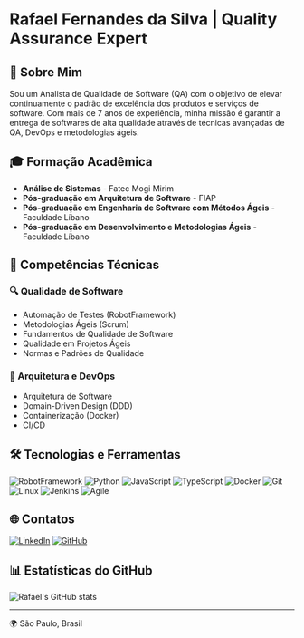 # Rafael Fernandes da Silva | Quality Assurance Expert

## 🌟 Sobre Mim
Sou um Analista de Qualidade de Software (QA) com o objetivo de elevar continuamente o padrão de excelência dos produtos e serviços de software. Com mais de 7 anos de experiência, minha missão é garantir a entrega de softwares de alta qualidade através de técnicas avançadas de QA, DevOps e metodologias ágeis.

## 🎓 Formação Acadêmica
- **Análise de Sistemas** - Fatec Mogi Mirim
- **Pós-graduação em Arquitetura de Software** - FIAP
- **Pós-graduação em Engenharia de Software com Métodos Ágeis** - Faculdade Líbano
- **Pós-graduação em Desenvolvimento e Metodologias Ágeis** - Faculdade Líbano

## 💼 Competências Técnicas

### 🔍 Qualidade de Software
- Automação de Testes (RobotFramework)
- Metodologias Ágeis (Scrum)
- Fundamentos de Qualidade de Software
- Qualidade em Projetos Ágeis
- Normas e Padrões de Qualidade

### 🚀 Arquitetura e DevOps
- Arquitetura de Software
- Domain-Driven Design (DDD)
- Containerização (Docker)
- CI/CD

## 🛠️ Tecnologias e Ferramentas
![RobotFramework](https://img.shields.io/badge/-RobotFramework-000?style=flat-square&logo=robot&logoColor=white)
![Python](https://img.shields.io/badge/-Python-000?style=flat-square&logo=python&logoColor=white)
![JavaScript](https://img.shields.io/badge/-JavaScript-000?style=flat-square&logo=javascript&logoColor=white)
![TypeScript](https://img.shields.io/badge/-TypeScript-000?style=flat-square&logo=typescript&logoColor=white)
![Docker](https://img.shields.io/badge/-Docker-000?style=flat-square&logo=docker&logoColor=white)
![Git](https://img.shields.io/badge/-Git-000?style=flat-square&logo=git&logoColor=white)
![Linux](https://img.shields.io/badge/-Linux-000?style=flat-square&logo=linux&logoColor=white)
![Jenkins](https://img.shields.io/badge/-Jenkins-000?style=flat-square&logo=jenkins&logoColor=white)
![Agile](https://img.shields.io/badge/-Agile-000?style=flat-square&logo=jira&logoColor=white)

## 🌐 Contatos
[![LinkedIn](https://img.shields.io/badge/-LinkedIn-blue?style=flat-square&logo=Linkedin&logoColor=white&link=https://www.linkedin.com/in/rafael-silva-8a10334b/)](https://www.linkedin.com/in/rafael-silva-8a10334b/)
[![GitHub](https://img.shields.io/badge/-GitHub-000?style=flat-square&logo=Github&logoColor=white&link=https://github.com/RafaelFerSilva)](https://github.com/RafaelFerSilva)

## 📊 Estatísticas do GitHub
![Rafael's GitHub stats](https://github-readme-stats.vercel.app/api?username=RafaelFerSilva&show_icons=true&theme=radical)

---

🌍 São Paulo, Brasil
